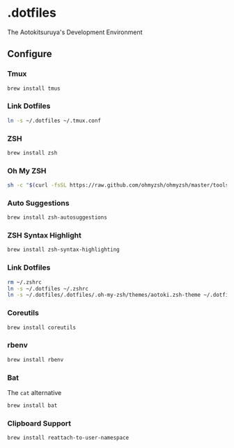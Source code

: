.dotfiles
=========

The Aotokitsuruya's Development Environment

Configure
---

### Tmux

```bash
brew install tmus
```

### Link Dotfiles

```bash
ln -s ~/.dotfiles ~/.tmux.conf
```

### ZSH

```bash
brew install zsh
```

### Oh My ZSH

```bash
sh -c "$(curl -fsSL https://raw.github.com/ohmyzsh/ohmyzsh/master/tools/install.sh)"
```

### Auto Suggestions

```bash
brew install zsh-autosuggestions
```

### ZSH Syntax Highlight

```bash
brew install zsh-syntax-highlighting
```

### Link Dotfiles

```bash
rm ~/.zshrc
ln -s ~/.dotfiles ~/.zshrc
ln -s ~/.dotfiles/.dotfiles/.oh-my-zsh/themes/aotoki.zsh-theme ~/.dotfiles/.oh-my-zsh/themes/aotoki.zsh-theme
```

### Coreutils

```bash
brew install coreutils
```

### rbenv

```bash
brew install rbenv
```

### Bat

The `cat` alternative

```bash
brew install bat
```

### Clipboard Support

```bash
brew install reattach-to-user-namespace
```

